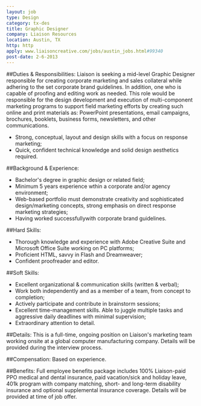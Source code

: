 ```yaml
---
layout: job
type: Design
category: tx-des
title: Graphic Designer
company: Liaison Resources
location: Austin, TX
http: http
apply: www.liaisoncreative.com/jobs/austin_jobs.html#99340
post-date: 2-6-2013
---
```


##Duties & Responsibilities:
Liaison is seeking a mid-level Graphic Designer responsible for creating corporate marketing and sales collateral while adhering to the set corporate brand guidelines. In addition, one who is capable of proofing and editing work as needed. This role would be responsible for the design development and execution of multi-component marketing programs to support field marketing efforts by creating such online and print materials as: PowerPoint presentations, email campaigns, brochures, booklets, business forms, newsletters, and other communications.
* Strong, conceptual, layout and design skills with a focus on response marketing;
* Quick, confident technical knowledge and solid design aesthetics required.
 
##Background & Experience:
* Bachelor's degree in graphic design or related field; 
* Minimum 5 years experience wthin a corporate and/or agency environment;
* Web-based portfolio must demonstrate creativity and sophisticated design/marketing concepts, strong emphasis on direct response marketing strategies;
* Having worked successfullywith corporate brand guidelines.
 
##Hard Skills:
* Thorough knowledge and experience with Adobe Creative Suite and Microsoft Office Suite working on PC platforms;
* Proficient HTML, savvy in Flash and Dreamweaver;
* Confident proofreader and editor. 
 
##Soft Skills:
* Excellent organizational & communication skills (written & verbal);
* Work both independently and as a member of a team, from concept to completion;
* Actively participate and contribute in brainstorm sessions;
* Excellent time-management skills. Able to juggle multiple tasks and aggressive daily deadlines with minimal supervision; 
* Extraordinary attention to detail.
 
##Details:
This is a full-time, ongoing position on Liaison's marketing team working onsite at a global computer manufacturing company. Details will be provided during the interview process.
 
##Compensation:
Based on experience.
 
##Benefits:
Full employee benefits package includes 100% Liaison-paid PPO medical and dental insurance, paid vacation/sick and holiday leave, 401k program with company matching, short- and long-term disability insurance and optional supplemental insurance coverage. Details will be provided at time of job offer.